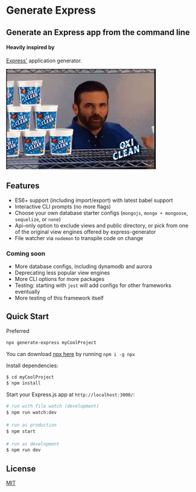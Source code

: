 # Generate Express

## Generate an Express app from the command line

#### Heavily inspired by
[Express'](https://www.npmjs.com/package/express) application generator.

![but wait theres more](assets/waitTheresMore.gif "So much more...")

## Features
* ES6+ support (including import/export) with latest babel support
* Interactive CLI prompts (no more flags)
* Choose your own database starter configs (`mongojs`, `mongo + mongoose`, `sequelize`, or `none`)
* Api-only option to exclude views and public directory, or pick from one of the original view engines offered by express-generator
* File watcher via `nodemon` to transpile code on change 

### Coming soon
* More database configs, including dynamodb and aurora
* Deprecating less popular view engines
* More CLI options for more packages
* Testing: starting with `jest` will add configs for other frameworks eventually
* More testing of this framework itself

## Quick Start
Preferred
```sh
npx generate-express myCoolProject
```
You can download [npx here](https://www.npmjs.com/package/npx) by running `npm i -g npx`


Install dependencies:

```bash
$ cd myCoolProject
$ npm install
```

Start your Express.js app at `http://localhost:3000/`:

```bash
# run with file watch (development)
$ npm run watch:dev

# run as production
$ npm start

# run as development
$ npm run dev
```


## License

[MIT](LICENSE)

